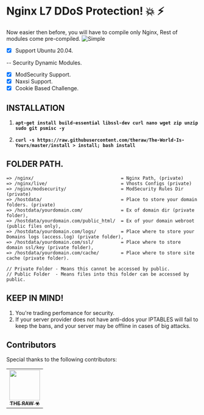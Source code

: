# Nginx L7 DDoS Protection! :boom: :zap:
Now easier then before, you will have to compile only Nginx, Rest of modules come pre-compiled.
![Simple](https://c.tenor.com/uYqsM9uIyuYAAAAC/simple-easy.gif)

- [x] Support Ubuntu 20.04.

-- Security Dynamic Modules.
 - [x] ModSecurity Support.
 - [x] Naxsi Support.
 - [x] Cookie Based Challenge.

## INSTALLATION

1. **`apt-get install build-essential libssl-dev curl nano wget zip unzip sudo git psmisc -y`**

2. **`curl -s https://raw.githubusercontent.com/theraw/The-World-Is-Yours/master/install > install; bash install`**

## FOLDER PATH.

```
=> /nginx/                                = Nginx Path, (private)
=> /nginx/live/                           = Vhosts Configs (private)
=> /nginx/modsecurity/                    = ModSecurity Rules Dir (private)
=> /hostdata/                             = Place to store your domain folders. (private)
=> /hostdata/yourdomain.com/              = Ex of domain dir (private folder),
=> /hostdata/yourdomain.com/public_html/  = Ex of your domain webroot (public files only),
=> /hostdata/yourdomain.com/logs/         = Place where to store your Domains logs (access.log) (private folder),
=> /hostdata/yourdomain.com/ssl/          = Place where to store domain ssl/key (private folder),
=> /hostdata/yourdomain.com/cache/        = Place where to store site cache (private folder).

// Private Folder - Means this cannot be accessed by public.
// Public Folder  - Means files into this folder can be accessed by public.
```


## KEEP IN MIND!
1. You're trading perfomance for security.
2. If your server provider does not have anti-ddos your IPTABLES will fail to keep the bans, and your server may be offline in cases of big attacks.

## Contributors

Special thanks to the following contributors:

<!-- prettier-ignore-start -->
<!-- markdownlint-disable -->
<table>
	<tr>
		<td align="center">
			<a href="https://github.com/theraw">
				<img src="https://avatars.githubusercontent.com/u/32969774?v=4" width="80" alt=""/>
				<br /><sub><b>ƬHE ЯAW ☣</b></sub>
			</a>
		</td>
 </tr>
</table>
